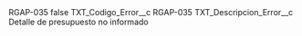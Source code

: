 <?xml version="1.0" encoding="UTF-8"?>
<CustomMetadata xmlns="http://soap.sforce.com/2006/04/metadata" xmlns:xsi="http://www.w3.org/2001/XMLSchema-instance" xmlns:xsd="http://www.w3.org/2001/XMLSchema">
    <label>RGAP-035</label>
    <protected>false</protected>
    <values>
        <field>TXT_Codigo_Error__c</field>
        <value xsi:type="xsd:string">RGAP-035</value>
    </values>
    <values>
        <field>TXT_Descripcion_Error__c</field>
        <value xsi:type="xsd:string">Detalle de presupuesto no informado</value>
    </values>
</CustomMetadata>
